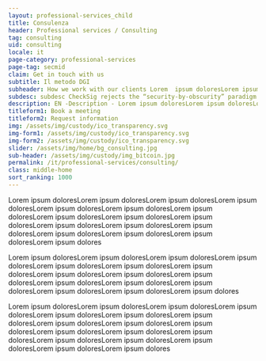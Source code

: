 ```yaml
---
layout: professional-services_child
title: Consulenza
header: Professional services / Consulting
tag: consulting
uid: consulting
locale: it
page-category: professional-services
page-tag: secmid
claim: Get in touch with us
subtitle: Il metodo DGI
subheader: How we work with our clients Lorem  ipsum doloresLorem ipsum doloresLorem ipsum doloresLorem ipsum doloresLorem ipsum doloresLorem ipsum doloresLorem ipsum doloresLorem ipsum doloresLorem ipsum doloresLorem ipsum doloresLorem 
subdesc: subdesc CheckSig rejects the “security-by-obscurity” paradigm in favor of a transparent process.
description: EN -Description - Lorem ipsum doloresLorem ipsum doloresLorem ipsum doloresLorem ipsum doloresLorem ipsum doloresLorem ipsum doloresLorem ipsum doloresLorem ipsum doloresLorem ipsum doloresLorem ipsum doloresLorem ipsum doloresLorem ipsum doloresLorem ipsum doloresLorem ipsum doloresLorem ipsum doloresLorem ipsum doloresLorem ipsum dolores Lorem ipsum doloresLorem ipsum doloresLorem ipsum doloresLorem ipsum doloresLorem ipsum doloresLorem ipsum doloresLorem ipsum doloresLorem ipsum doloresLorem ipsum doloresLorem ipsum doloresLorem Lorem ipsum doloresLorem ipsum doloresLorem ipsum doloresLorem ipsum doloresLorem ipsum doloresLorem ipsum doloresLorem ipsum doloresLorem ipsum doloresLorem ipsum doloresLorem ipsum doloresLorem Lorem ipsum doloresLorem ipsum doloresLorem ipsum doloresLorem ipsum doloresLorem ipsum doloresLorem ipsum doloresLorem ipsum doloresLorem ipsum doloresLorem ipsum doloresLorem ipsum doloresLorem 
titleform1: Book a meeting
titleform2: Request information
img: /assets/img/custody/ico_transparency.svg
img-form1: /assets/img/custody/ico_transparency.svg
img-form2: /assets/img/custody/ico_transparency.svg
slider: /assets/img/home/bg_consulting.jpg
sub-header: /assets/img/custody/img_bitcoin.jpg
permalink: /it/professional-services/consulting/
class: middle-home
sort_ranking: 1000
---
```


Lorem ipsum doloresLorem ipsum doloresLorem ipsum doloresLorem ipsum doloresLorem ipsum doloresLorem ipsum doloresLorem ipsum doloresLorem ipsum doloresLorem ipsum doloresLorem ipsum doloresLorem ipsum doloresLorem ipsum doloresLorem ipsum doloresLorem ipsum doloresLorem ipsum doloresLorem ipsum doloresLorem ipsum dolores

Lorem ipsum doloresLorem ipsum doloresLorem ipsum doloresLorem ipsum doloresLorem ipsum doloresLorem ipsum doloresLorem ipsum doloresLorem ipsum doloresLorem ipsum doloresLorem ipsum doloresLorem ipsum doloresLorem ipsum doloresLorem ipsum doloresLorem ipsum doloresLorem ipsum doloresLorem ipsum dolores

Lorem ipsum doloresLorem ipsum doloresLorem ipsum doloresLorem ipsum doloresLorem ipsum doloresLorem ipsum doloresLorem ipsum doloresLorem ipsum doloresLorem ipsum doloresLorem ipsum doloresLorem ipsum doloresLorem ipsum doloresLorem ipsum doloresLorem ipsum doloresLorem ipsum doloresLorem ipsum doloresLorem ipsum doloresLorem ipsum dolores
